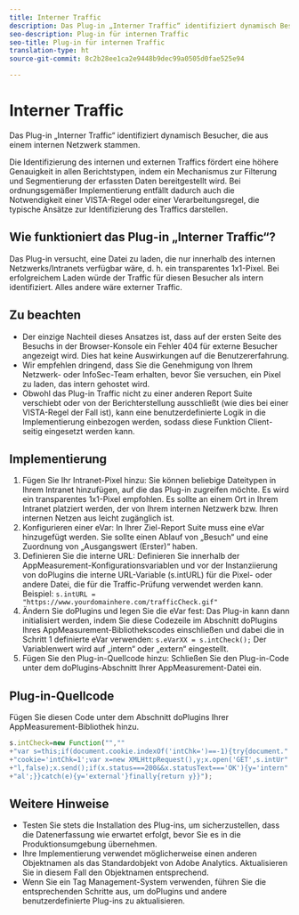 ```yaml
---
title: Interner Traffic
description: Das Plug-in „Interner Traffic“ identifiziert dynamisch Besucher, die aus einem internen Netzwerk stammen.
seo-description: Plug-in für internen Traffic
seo-title: Plug-in für internen Traffic
translation-type: ht
source-git-commit: 8c2b28ee1ca2e9448b9dec99a0505d0fae525e94

---
```



# Interner Traffic

Das Plug-in „Interner Traffic“ identifiziert dynamisch Besucher, die aus einem internen Netzwerk stammen.

Die Identifizierung des internen und externen Traffics fördert eine höhere Genauigkeit in allen Berichtstypen, indem ein Mechanismus zur Filterung und Segmentierung der erfassten Daten bereitgestellt wird. Bei ordnungsgemäßer Implementierung entfällt dadurch auch die Notwendigkeit einer VISTA-Regel oder einer Verarbeitungsregel, die typische Ansätze zur Identifizierung des Traffics darstellen.

## Wie funktioniert das Plug-in „Interner Traffic“?

Das Plug-in versucht, eine Datei zu laden, die nur innerhalb des internen Netzwerks/Intranets verfügbar wäre, d. h. ein transparentes 1x1-Pixel. Bei erfolgreichem Laden würde der Traffic für diesen Besucher als intern identifiziert. Alles andere wäre externer Traffic.

## Zu beachten

* Der einzige Nachteil dieses Ansatzes ist, dass auf der ersten Seite des Besuchs in der Browser-Konsole ein Fehler 404 für externe Besucher angezeigt wird. Dies hat keine Auswirkungen auf die Benutzererfahrung.
* Wir empfehlen dringend, dass Sie die Genehmigung von Ihrem Netzwerk- oder InfoSec-Team erhalten, bevor Sie versuchen, ein Pixel zu laden, das intern gehostet wird.
* Obwohl das Plug-in Traffic nicht zu einer anderen Report Suite verschiebt oder von der Berichterstellung ausschließt (wie dies bei einer VISTA-Regel der Fall ist), kann eine benutzerdefinierte Logik in die Implementierung einbezogen werden, sodass diese Funktion Client-seitig eingesetzt werden kann.

## Implementierung

1. Fügen Sie Ihr Intranet-Pixel hinzu: Sie können beliebige Dateitypen in Ihrem Intranet hinzufügen, auf die das Plug-in zugreifen möchte. Es wird ein transparentes 1x1-Pixel empfohlen. Es sollte an einem Ort in Ihrem Intranet platziert werden, der von Ihrem internen Netzwerk bzw. Ihren internen Netzen aus leicht zugänglich ist.
1. Konfigurieren einer eVar: In Ihrer Ziel-Report Suite muss eine eVar hinzugefügt werden. Sie sollte einen Ablauf von „Besuch“ und eine Zuordnung von „Ausgangswert (Erster)“ haben.
1. Definieren Sie die interne URL: Definieren Sie innerhalb der AppMeasurement-Konfigurationsvariablen und vor der Instanziierung von doPlugins die interne URL-Variable (s.intURL) für die Pixel- oder andere Datei, die für die Traffic-Prüfung verwendet werden kann. Beispiel: `s.intURL = "https://www.yourdomainhere.com/trafficCheck.gif"`
1. Ändern Sie doPlugins und legen Sie die eVar fest: Das Plug-in kann dann initialisiert werden, indem Sie diese Codezeile im Abschnitt doPlugins Ihres AppMeasurement-Bibliothekscodes einschließen und dabei die in Schritt 1 definierte eVar verwenden: `s.eVarXX = s.intCheck();` Der Variablenwert wird auf „intern“ oder „extern“ eingestellt.
1. Fügen Sie den Plug-in-Quellcode hinzu: Schließen Sie den Plug-in-Code unter dem doPlugins-Abschnitt Ihrer AppMeasurement-Datei ein.

## Plug-in-Quellcode

Fügen Sie diesen Code unter dem Abschnitt doPlugins Ihrer AppMeasurement-Bibliothek hinzu.

```JavaScript
s.intCheck=new Function("",""
+"var s=this;if(document.cookie.indexOf('intChk=')==-1){try{document."
+"cookie='intChk=1';var x=new XMLHttpRequest(),y;x.open('GET',s.intUr"
+"l,false);x.send();if(x.status===200&&x.statusText==='OK'){y='intern"
+"al';}}catch(e){y='external'}finally{return y}}");
```

## Weitere Hinweise

* Testen Sie stets die Installation des Plug-ins, um sicherzustellen, dass die Datenerfassung wie erwartet erfolgt, bevor Sie es in die Produktionsumgebung übernehmen.
* Ihre Implementierung verwendet möglicherweise einen anderen Objektnamen als das Standardobjekt von Adobe Analytics. Aktualisieren Sie in diesem Fall den Objektnamen entsprechend.
* Wenn Sie ein Tag Management-System verwenden, führen Sie die entsprechenden Schritte aus, um doPlugins und andere benutzerdefinierte Plug-ins zu aktualisieren.
